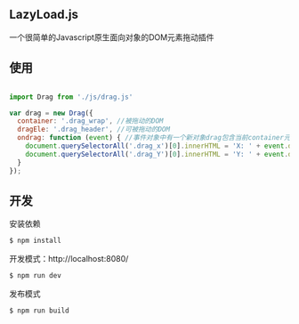 ## LazyLoad.js

一个很简单的Javascript原生面向对象的DOM元素拖动插件

## 使用
```js

import Drag from './js/drag.js'

var drag = new Drag({
  container: '.drag_wrap', //被拖动的DOM
  dragEle: '.drag_header', //可被拖动的DOM
  ondrag: function (event) { //事件对象中有一个新对象drag包含当前container元素的坐标值
    document.querySelectorAll('.drag_x')[0].innerHTML = 'X: ' + event.drag.x;
    document.querySelectorAll('.drag_Y')[0].innerHTML = 'Y: ' + event.drag.y;
  }
});

```
## 开发

安装依赖
```sh
$ npm install
```

开发模式：http://localhost:8080/
```sh
$ npm run dev
```

发布模式
```sh
$ npm run build
```
